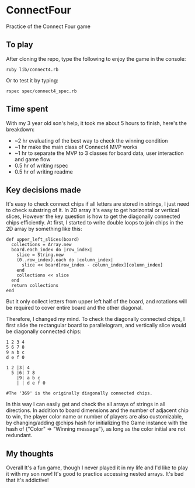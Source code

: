 # ConnectFour
Practice of the Connect Four game

## To play
After cloning the repo, type the following to enjoy the game in the console:
```
ruby lib/connect4.rb
```
Or to test it by typing:
```
rspec spec/connect4_spec.rb
```

## Time spent

With my 3 year old son's help, it took me about 5 hours to finish, here's the breakdown:
- ~2 hr evaluating of the best way to check the winning condition
- ~1 hr make the main class of Connect4 MVP works
- ~1 hr to separate the MVP to 3 classes for board data, user interaction and game flow
- 0.5 hr of writing rspec
- 0.5 hr of writing readme

## Key decisions made
It's easy to check connect chips if all letters are stored in strings, I just need to check substring of it.  In 2D array it's easy to get horizontal or vertical slices, However the key question is how to get the diagonally connected chips efficiently.
At first, I started to write double loops to join chips in the 2D array by something like this:
```
def upper_left_slices(board)
  collections = Array.new
  board.each_index do |row_index|
    slice = String.new
    (0..row_index).each do |column_index|
      slice << board[row_index - column_index][column_index]
    end
    collections << slice
  end
  return collections
end
```
But it only collect letters from upper left half of the board, and rotations will be required to cover entire board and the other diagonal.

Therefore, I changed my mind. To check the diagonally connected chips, I first slide the rectangular board to parallelogram, and vertically slice would be diagonally connected chips:

```
1 2 3 4
5 6 7 8
9 a b c
d e f 0

1 2 |3| 4
  5 |6| 7 8
    |9| a b c
    | | d e f 0

#The '369' is the originally diagonally connected chips.
```
In this way I can easily get and check the all arrays of strings in all directions. In addition to board dimensions and the number of adjacent chip to win, the player color name or number of players are also customizable, by changing/adding @chips hash for initializing the Game instance with the hash of {"Color" => "Winning message"}, as long as the color initial are not redundant.

## My thoughts
Overall It's a fun game, though I never played it in my life and I'd like to play it with my son now!  It's good to practice accessing nested arrays.  It's bad that it's addictive!